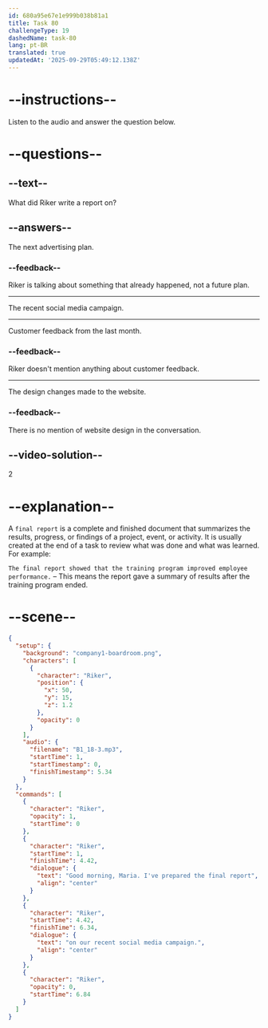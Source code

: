 ```yaml
---
id: 680a95e67e1e999b038b81a1
title: Task 80
challengeType: 19
dashedName: task-80
lang: pt-BR
translated: true
updatedAt: '2025-09-29T05:49:12.138Z'
---
```


<!-- (Audio) Riker: Good morning, Maria. I've prepared the final report on our recent social media campaign. -->

# --instructions--

Listen to the audio and answer the question below.

# --questions--

## --text--

What did Riker write a report on?

## --answers--

The next advertising plan.

### --feedback--

Riker is talking about something that already happened, not a future plan.

---

The recent social media campaign.

---

Customer feedback from the last month.

### --feedback--

Riker doesn't mention anything about customer feedback.

---

The design changes made to the website.

### --feedback--

There is no mention of website design in the conversation.

## --video-solution--

2

# --explanation--

A `final report` is a complete and finished document that summarizes the results, progress, or findings of a project, event, or activity. It is usually created at the end of a task to review what was done and what was learned. For example:

`The final report showed that the training program improved employee performance.` – This means the report gave a summary of results after the training program ended.

# --scene--

```json
{
  "setup": {
    "background": "company1-boardroom.png",
    "characters": [
      {
        "character": "Riker",
        "position": {
          "x": 50,
          "y": 15,
          "z": 1.2
        },
        "opacity": 0
      }
    ],
    "audio": {
      "filename": "B1_18-3.mp3",
      "startTime": 1,
      "startTimestamp": 0,
      "finishTimestamp": 5.34
    }
  },
  "commands": [
    {
      "character": "Riker",
      "opacity": 1,
      "startTime": 0
    },
    {
      "character": "Riker",
      "startTime": 1,
      "finishTime": 4.42,
      "dialogue": {
        "text": "Good morning, Maria. I've prepared the final report",
        "align": "center"
      }
    },
    {
      "character": "Riker",
      "startTime": 4.42,
      "finishTime": 6.34,
      "dialogue": {
        "text": "on our recent social media campaign.",
        "align": "center"
      }
    },
    {
      "character": "Riker",
      "opacity": 0,
      "startTime": 6.84
    }
  ]
}
```
